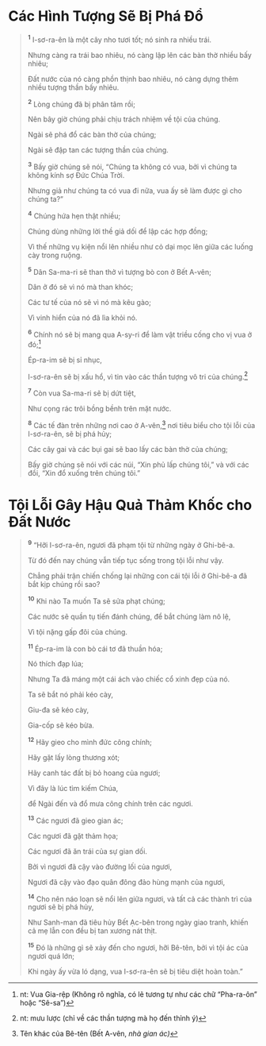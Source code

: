 # Các Hình Tượng Sẽ Bị Phá Ðổ

> <sup><b>1</b></sup> I-sơ-ra-ên là một cây nho tươi tốt; nó sinh ra nhiều trái.
> 
> Nhưng càng ra trái bao nhiêu, nó càng lập lên các bàn thờ nhiều bấy nhiêu;
> 
> Ðất nước của nó càng phồn thịnh bao nhiêu, nó càng dựng thêm nhiều tượng thần bấy nhiêu.
> 
> <sup><b>2</b></sup> Lòng chúng đã bị phân tâm rồi;
> 
> Nên bây giờ chúng phải chịu trách nhiệm về tội của chúng.
> 
> Ngài sẽ phá đổ các bàn thờ của chúng;
> 
> Ngài sẽ đập tan các tượng thần của chúng.
> 
> <sup><b>3</b></sup> Bấy giờ chúng sẽ nói, “Chúng ta không có vua, bởi vì chúng ta không kính sợ Ðức Chúa Trời.
> 
> Nhưng giả như chúng ta có vua đi nữa, vua ấy sẽ làm được gì cho chúng ta?”
> 
> <sup><b>4</b></sup> Chúng hứa hẹn thật nhiều;
> 
> Chúng dùng những lời thề giả dối để lập các hợp đồng;
> 
> Vì thế những vụ kiện nổi lên nhiều như cỏ dại mọc lên giữa các luống cày trong ruộng.
> 
> <sup><b>5</b></sup> Dân Sa-ma-ri sẽ than thở vì tượng bò con ở Bết A-vên;
> 
> Dân ở đó sẽ vì nó mà than khóc;
> 
> Các tư tế của nó sẽ vì nó mà kêu gào;
> 
> Vì vinh hiển của nó đã lìa khỏi nó.
> 
> <sup><b>6</b></sup> Chính nó sẽ bị mang qua A-sy-ri để làm vật triều cống cho vị vua ở đó;[^1-ef56e902-b75f-40a0-9cad-9b29bf302a71]
> 
> Ép-ra-im sẽ bị sỉ nhục,
> 
> I-sơ-ra-ên sẽ bị xấu hổ, vì tin vào các thần tượng vô tri của chúng.[^2-ef56e902-b75f-40a0-9cad-9b29bf302a71]
> 
> <sup><b>7</b></sup> Còn vua Sa-ma-ri sẽ bị dứt tiệt,
> 
> Như cọng rác trôi bồng bềnh trên mặt nước.
> 
> <sup><b>8</b></sup> Các tế đàn trên những nơi cao ở A-vên,[^3-ef56e902-b75f-40a0-9cad-9b29bf302a71] nơi tiêu biểu cho tội lỗi của I-sơ-ra-ên, sẽ bị phá hủy;
> 
> Các cây gai và các bụi gai sẽ bao lấy các bàn thờ của chúng;
> 
> Bấy giờ chúng sẽ nói với các núi, “Xin phủ lấp chúng tôi,” và với các đồi, “Xin đổ xuống trên chúng tôi.”

# Tội Lỗi Gây Hậu Quả Thảm Khốc cho Ðất Nước

> <sup><b>9</b></sup> “Hỡi I-sơ-ra-ên, ngươi đã phạm tội từ những ngày ở Ghi-bê-a.
> 
> Từ đó đến nay chúng vẫn tiếp tục sống trong tội lỗi như vậy.
> 
> Chẳng phải trận chiến chống lại những con cái tội lỗi ở Ghi-bê-a đã bắt kịp chúng rồi sao?
> 
> <sup><b>10</b></sup> Khi nào Ta muốn Ta sẽ sửa phạt chúng;
> 
> Các nước sẽ quần tụ tiến đánh chúng, để bắt chúng làm nô lệ,
> 
> Vì tội nặng gấp đôi của chúng.
> 
> <sup><b>11</b></sup> Ép-ra-im là con bò cái tơ đã thuần hóa;
> 
> Nó thích đạp lúa;
> 
> Nhưng Ta đã máng một cái ách vào chiếc cổ xinh đẹp của nó.
> 
> Ta sẽ bắt nó phải kéo cày,
> 
> Giu-đa sẽ kéo cày,
> 
> Gia-cốp sẽ kéo bừa.
> 
> <sup><b>12</b></sup> Hãy gieo cho mình đức công chính;
> 
> Hãy gặt lấy lòng thương xót;
> 
> Hãy canh tác đất bị bỏ hoang của ngươi;
> 
> Vì đây là lúc tìm kiếm Chúa,
> 
> để Ngài đến và đổ mưa công chính trên các ngươi.
> 
> <sup><b>13</b></sup> Các ngươi đã gieo gian ác;
> 
> Các ngươi đã gặt thảm họa;
> 
> Các ngươi đã ăn trái của sự gian dối.
> 
> Bởi vì ngươi đã cậy vào đường lối của ngươi,
> 
> Ngươi đã cậy vào đạo quân đông đảo hùng mạnh của ngươi,
> 
> <sup><b>14</b></sup> Cho nên náo loạn sẽ nổi lên giữa ngươi, và tất cả các thành trì của ngươi sẽ bị phá hủy,
> 
> Như Sanh-man đã tiêu hủy Bết Ạc-bên trong ngày giao tranh, khiến cả mẹ lẫn con đều bị tan xương nát thịt.
> 
> <sup><b>15</b></sup> Ðó là những gì sẽ xảy đến cho ngươi, hỡi Bê-tên, bởi vì tội ác của ngươi quá lớn;
> 
> Khi ngày ấy vừa ló dạng, vua I-sơ-ra-ên sẽ bị tiêu diệt hoàn toàn.”

[^1-ef56e902-b75f-40a0-9cad-9b29bf302a71]: nt: Vua Gia-rệp (Không rõ nghĩa, có lẽ tương tự như các chữ “Pha-ra-ôn” hoặc “Sê-sa”)
[^2-ef56e902-b75f-40a0-9cad-9b29bf302a71]: nt: mưu lược (chỉ về các thần tượng mà họ đến thỉnh ý)
[^3-ef56e902-b75f-40a0-9cad-9b29bf302a71]: Tên khác của Bê-tên (Bết A-vên, *nhà gian ác)*